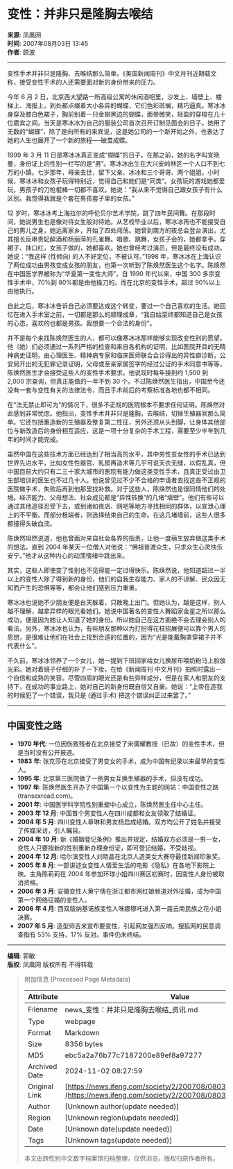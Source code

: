 # 变性：并非只是隆胸去喉结

**来源**: 凤凰网  
**时间**: 2007年08月03日 13:45  
**作者**: 顾波  

---

变性手术并非只是隆胸、去喉结那么简单。《美国新闻周刊》中文月刊近期载文称，接受变性手术的人还需要面对新的身份带来的压力。

今年 6 月 2 日，北京西大望路一所高级公寓的休闲酒吧里，沙发上、墙壁上、楼梯上、海报上，到处都点缀着大小各异的蝴蝶，它们色彩斑斓，精巧逼真。寒冰冰身穿及膝白色裙子，胸前别着一只金翅黑边的蝴蝶，面带微笑，轻盈的穿梭在几十位嘉宾之间。当天是寒冰冰为自己的服装公司首次召开订制见面会的日子。她用了无数的“蝴蝶”，除了是向所有的来宾说，这是她公司的一个新开始之外，也表达了她的人生也展开了一个新的旅程──破茧成蝶。

1999 年 3 月 11 日是寒冰冰真正变成“蝴蝶”的日子。在那之前，她的名字叫宣晓曼，身份证上的性别一栏写的是“男”。寒冰冰出生在大兴安岭林区一个人口不到七万的小镇。七岁那年，母亲去世，留下父亲、冰冰和三个哥哥、两个姐姐。小时候，寒冰冰和女孩子玩得特别近，觉得自己和她们是“同类”。女孩玩的游戏她都爱玩，男孩子的刀枪棍棒一切都不喜欢。她说：“我从来不觉得自己跟女孩子有什么区别。我觉得我就是个套在男孩套子里的女孩。”

12 岁时，寒冰冰考上海拉尔的呼伦贝尔艺术学院，跳了四年民间舞。在那段时间，她说男生也是像对待女生般对待她。从艺校毕业以后，寒冰冰再也不能接受自己的男儿之身，她远离家乡，开始了四处闯荡。她曾到南方的夜总会登台演出，尤其擅长反串贵妃醉酒和杨丽萍的孔雀舞。唱歌、跳舞，女孩子会的，她都拿手。穿裙子、抹口红，女孩子做的，她都喜欢。她也曾经考过演员，但是最终没有成功。她说：“我这样 (性倾向) 的人不好定位，不被认可。”1998 年，寒冰冰在上海认识了两位成功由男孩变成女孩的朋友，也第一次听到了陈焕然医生这个名字。陈焕然在中国医学界被称为“华夏第一变性大师”，自 1990 年代以来，中国 300 多宗变性手术中，70%到 80%都是由他操刀的。而在北京的变性手术，超过 90%以上由他执行。

自此之后，寒冰冰告诉自己必须要达成这个转变，要过一个自己喜欢的生活。她回忆在进入手术室之前，一切都是那么的顺理成章，“我自始至终都知道自己是女孩的心态，喜欢的也都是男孩。我想要一个合法的身份”。

并不是每个来找陈焕然医生的人，都可以像寒冰冰那样能够实现改变性别的愿望。他（她）们必须通过一系列严格的检查和来自各机构的证明，比如医院开具的无精神病史证明，由心理医生、精神病专家和临床医师联合会诊得出的异性癖诊断，公安局开出的无犯罪记录证明，父母或至亲家属签字的经过公证的手术同意书等等，陈焕然医生才会接受这些人的变性手术要求。他说现时每年接到约 1,500 到 2,000 宗查询，但真正能做的一年不到 30 个。不过陈焕然医生指出，中国至今还没有一套与变性有关的法律法令，而且手术前后的考察标准各地也都不相同。

在“法无禁止即可为”的情况下，很多不正规的医院根本不要求任何证明。陈焕然对此感到非常忧虑。他指出，变性手术并非只是隆胸，去喉结，切掉生殖器官那么简单。它还包括重造新的生殖器及整复第二性征，另外还须从头到脚，让身体其他部位与新改造后的身份相互适应，这是一项十分复杂的手术工程，需要至少半年到几年的时间才能完成。

虽然中国在这些技术方面已经达到了相当高的水平，其中男性变女性的手术已达到世界先进水平，比如女性性器官、乳房再造术等几乎可说天衣无缝，以假乱真，但中国目前大约只有二三十家大城市的医院有能力做这类变性手术，且真正受过由卫生部培训的医生也不过几十人。他说曾见过不少不合格的申请者去找这些不正规的医院做手术，失败后再到他那里找补救。对于这些人，陈焕然也是很同情他们的处境。经济能力、父母想法、社会成见都是“异性转换”的几堵“墙壁”。他们有些可以通过其他途径忍受下去，或到诸如夜店、网吧等地方寻找相同的群体，以宣泄心理上的不平衡。而部分极端者，则选择结束自己的生命。在这几堵墙前，这些人很多都撞得头破血流。

陈焕然坦然说道，他也曾面对来自社会各界的指责，让他一度萌生放弃做这类手术的想法。直到 2004 年某天一位僧人对他说：“佛祖普渡众生，只求众生心灵快乐安宁。”他才从这种内心的动荡情绪中跳出来。

其实，这些人即使变了性别也不见得能一定过得快乐。陈焕然说，他知道超过一半以上的变性人除了得到新的身份，他们的自我生存能力、家人的不谅解、民众因无知而产生的恐惧等等，都会让他们感到压力重重。

寒冰冰也说她不少朋友便是白天躲着，只敢晚上出门。但她认为，越是这样，别人越不理解，越拿异样的眼光看她们。她说中国著名的变性人舞蹈家金星之所以那么成功，便是因为她让人知道了她的身份。所以她自己在这方面绝不会去理会别人的看法。另外，寒冰冰也认为，有些朋友那种以为打扮得花枝招展便可以靠个男人的思想，是很难让他们在社会上找到合适的位置的，因为“光是能戴胸罩穿裙子并不代表什么”。

不久前，寒冰冰领养了一个女儿，她一提到下班回家给女儿换尿布喂奶粉马上脸放光彩。她对着镜子仔细的补了一下妆，在给《新闻周刊 中文月刊》拍照时露出一个自信和成熟的笑容。尽管四周的眼光还是有些异样成分，但是在家人和朋友的支持下，在成功的事业路上，她对自己的新身份既自信又自豪。她说：“上帝在造我的时候犯了一个错误，我只是 (通过手术) 把这个错误纠正过来罢了。”

---

## 中国变性之路

- **1970 年代**: 一位因伤致残者在北京接受了宋儒耀教授（已故）的变性手术，但是当时没有公开报道。
- **1983 年**: 张克莎在北京接受了男变女的手术，成为中国有纪录以来最早的变性人。
- **1995 年**: 北京第三医院做了一例男女互换生殖器的手术，但没有成功。
- **1997 年**: 陈焕然医生开办了中国第一个以变性为主题的网站：中国变性之路(transexroad.com)。
- **2001 年**: 中国医学科学院性别重塑中心成立，陈焕然医生任中心主任。
- **2003 年 12 月**: 中国首个男变性人在四川成都和女友领取了结婚证。
- **2004 年 5 月**: 四川变性人章琳和男友杨启成结婚。双方均公开了姓名并接受了传媒采访，引人瞩目。
- **2004 年 10 月**: 新《婚姻登记条例》推出并规定，结婚双方必须是一男一女，变性人只要按新的性别重新办理身份证，即可登记结婚，不受歧视。
- **2004 年 12 月**: 哈尔滨变性人刘晓晶在北京人造美女大赛夺最佳新闻印象奖。
- **2005 年 8 月**: 一部讲述女变性人情爱生活的电影《隐私》在各地下影院上映。主角陈莉莉在 2004 年参加环球小姐四川赛区初赛时，因变性人身份被取消资格。
- **2006 年 3 月**: 安徽变性人黄宁倩在浙江都市网红娘频道对外征婚，成为中国第一个网络征婚的变性人。
- **2006 年 4 月**: 西双版纳基诺族变性人咪娜穆吒进入第一届云南民族之花小姐决赛。
- **2007 年 5 月**: 造型师吉米宣布要变性，引起网友强烈反响。搜狐网的民意调查指有 53% 支持，17% 反对。事件仍未终结。

---

**编辑**: 郭敏  
**版权**: 凤凰网 版权所有 不得转载

> 附加信息 [Processed Page Metadata]
>
> | Attribute       | Value                                  |
> |-----------------|----------------------------------------|
> | Filename        | news_变性：并非只是隆胸去喉结_资讯.md                             |
> | Type            | webpage                                 |
> | Format          | Markdown                               |
> | Size            | 8356 bytes                           |
> | MD5             | ebc5a2a76b77c7187200e89ef8a97277                                  |
> | Archived Date   | 2024-11-02 08:27:59                             |
> | Original Link   | [https://news.ifeng.com/society/2/200708/0803_344_175604.shtml](https://news.ifeng.com/society/2/200708/0803_344_175604.shtml)                         |
> | Author          | [Unknown author(update needed)]                              |
> | Region          | [Unknown region(update needed)]                              |
> | Date            | [Unknown date(update needed)]                                 |
> | Tags            | [Unknown tags(update needed)]                                 |
>
> 本文由跨性别中文数字档案馆归档整理，仅供浏览。版权归原作者所有。
>